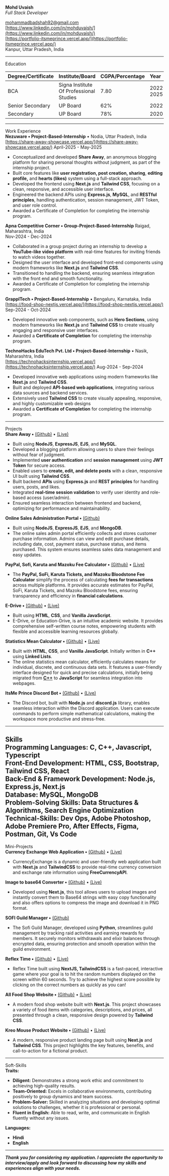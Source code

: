 **Mohd Uvaish**  
*Full Stack Developer*

[mohammadbadshah92@gmail.com](mailto:mohammadbadshah92@gmail.com)  
[https://www.linkedin.com/in/mohduvaish/](https://www.linkedin.com/in/mohduvaish/)  
[https://portfolio-itsmeprince.vercel.app/](https://portfolio-itsmeprince.vercel.app/)  
Kanpur, Uttar Pradesh, India

---

Education

| Degree/Certificate | Institute/Board | CGPA/Percentage | Year |
| :---- | :---- | :---- | :---- |
| BCA | Signa Institute Of Professional Studies | 7.80 | 2022-2025 |
| Senior Secondary | UP Board | 62% | 2022 |
| Secondary | UP Board | 78% | 2020 |

---

Work Experience  
**Nezuware • Project-Based-Internship** •	Nodia, Uttar Pradesh, India  
[https://share-away-showcase.vercel.app/](https://share-away-showcase.vercel.app/)	April-2025 \- May-2025  
	

* Conceptualized and developed **Share Away**, an anonymous blogging platform for sharing personal thoughts without judgment, as part of the internship project.  
* Built core features like **user registration, post creation, sharing**, **editing profile,** and **hearts (likes)** system using a full-stack approach.  
* Developed the frontend using **Next.js** and **Tailwind CSS**, focusing on a clean, responsive, and accessible user interface.  
* Engineered the backend APIs using **Express.js**, **MySQL**, and **RESTful principles**, handling authentication, session management, JWT Token, and user role control.  
* Awarded a Certificate of Completion for completing the internship program.


**Apna Competitive Corner • Group-Project-Based-Internship**	Raigad, Maharashtra, India  
	Nov-2024 \- Dec-2024

* Collaborated in a group project during an internship to develop a **YouTube-like video platform** with real-time features for inviting friends to watch videos together.  
* Designed the user interface and developed front-end components using modern frameworks like **Next.js** and **Tailwind CSS**.  
* Transitioned to handling the backend, ensuring seamless integration with the front end and smooth functionality.  
* Awarded a Certificate of Completion for completing the internship program.

**GrapplTech • Project-Based-Internship** • 	Bengaluru, Karnataka, India  
[https://food-shop-nextjs.vercel.app/](https://food-shop-nextjs.vercel.app/)	Sep-2024 \- Oct-2024	

* Developed innovative web components, such as **Hero Sections**, using modern frameworks like **Next.js** and **Tailwind CSS** to create visually engaging and responsive user interfaces.  
* Awarded a **Certificate of Completion** for completing the internship program.  
    
  


**TechnoHacks EduTech Pvt. Ltd • Project-Based-Internship** •	Nasik, Maharashtra, India  
[https://technohacksinternship.vercel.app/](https://technohacksinternship.vercel.app/)	Aug-2024 \- Sep-2024	

* Developed innovative web applications using modern frameworks like **Next.js** and **Tailwind CSS**.  
* Built and deployed **API-based web applications**, integrating various data sources and backend services.  
* Extensively used **Tailwind CSS** to create visually appealing, responsive, and highly customizable web designs  
* Awarded a **Certificate of Completion** for completing the internship program.

---

Projects  
**Share Away •** [(Github)](https://share-away-showcase.vercel.app/) • [(Live)](https://share-away-prince.vercel.app/)

* Built using **NodeJS**, **ExpressJS**, **EJS**, and **MySQL**.  
* Developed a blogging platform allowing users to share their feelings without fear of judgment.  
* Implemented **user authentication** and **session management** using **JWT Token** for secure access.  
* Enabled users to **create, edit, and delete posts** with a clean, responsive UI built using **Tailwind CSS**.  
* Built backend **APIs** using **Express.js** and **REST principles** for handling users, posts, and likes.  
* Integrated **real-time session validation** to verify user identity and role-based access (user/admin).  
* Ensured seamless interaction between frontend and backend, optimizing for performance and maintainability.


**Online Sales Administration Portal •** [(Github)](https://github.com/itsmeprinceyt/itsmeprince-shop-with-db)

* Built using **NodeJS**, **ExpressJS**, **EJS**, and **MongoDB**.  
* The online sales admin portal efficiently collects and stores customer purchase information. Admins can view and edit purchase details, including date, cost, payment status, purchase status, and items purchased. This system ensures seamless sales data management and easy updates.

**PayPal, Sofi, Karuta and Mazoku Fee Calculator •** [(Github)](https://github.com/itsmeprinceyt/paypal_calculator_for_sofi) • [(Live)](https://paypal-and-sofi-wist-fee-calculator.vercel.app/)

* The **PayPal, SoFi, Karuta Tickets, and Mazoku Bloodstone Fee Calculator** simplify the process of calculating **fees for transactions** across multiple platforms. It provides accurate estimates for PayPal, SoFi, Karuta Tickets, and Mazoku Bloodstone fees, ensuring transparency and efficiency in **financial calculations**.


**E-Drive •** [(Github)](https://github.com/itsmeprinceyt/e-drive) • [(Live)](https://itsmeprinceyt.github.io/e-drive/)

* Built using **HTML**, **CSS**, and **Vanilla JavaScript**.  
* E-Drive, or Education-Drive, is an intuitive academic website. It provides comprehensive self-written course notes, empowering students with flexible and accessible learning resources globally.


**Statistics Mean Calculator •** [(Github)](https://github.com/itsmeprinceyt/StatisticsCalculator) • [(Live)](https://itsmeprinceyt.github.io/StatisticsCalculator/)

* Built with **HTML**, **CSS**, and **Vanilla** **JavaScript**. Initially written in **C++** using **Linked Lists**.  
* The online statistics mean calculator, efficiently calculates means for individual, discrete, and continuous data sets. It features a user-friendly interface designed for quick and precise calculations, initially being migrated from [**C++**](https://github.com/itsmeprinceyt/statistics_calculator/blob/main/Statistic_Calculator_v4.cpp) to **JavaScript** for seamless integration into webpages.

**ItsMe Prince Discord Bot •** [(Github)](https://github.com/itsmeprinceyt/itsmeprince-discord-bot-js) • [(Live)](https://discord.gg/HgXNs4p5cx)

* The Discord bot, built with **Node.js** and **discord.js** library, enables seamless interaction within the Discord application. Users can execute commands to perform simple mathematical calculations, making the workspace more productive and stress-free.

---

Skills  
**Programming Languages:** C, C++, Javascript, Typescript  
**Front-End Development:** HTML, CSS, Bootstrap, Tailwind CSS, React  
**Back-End & Framework Development:** Node.js, Express.js, Next.js  
**Database:** MySQL, MongoDB  
**Problem-Solving Skills:** Data Structures & Algorithms, Search Engine Optimization  
**Technical-Skills:** Dev Ops, Adobe Photoshop, Adobe Premiere Pro, After Effects, Figma, Postman, Git, Vs Code  
---

Mini-Projects  
**Currency Exchange Web Application •** [(Github)](https://github.com/itsmeprinceyt/currency_exchange) • [(Live)](https://currency-exchange-lemon-ten.vercel.app/)

* CurrencyExchange is a dynamic and user-friendly web application built with **Next.js** and **TailwindCSS** to provide real-time currency conversion and exchange rate information using **FreeCurrencyAPI**.


**Image to base64 Converter •** [(Github)](https://github.com/itsmeprinceyt/base64-image-converter) • [(Live)](https://base64-image-converter.vercel.app/)

* Developed using **Next.js**, this tool allows users to upload images and instantly convert them to Base64 strings with easy copy functionality and also offers options to compress the image and download it in PNG format.

**SOFI Guild Manager •** [(Github)](https://github.com/itsmeprinceyt/Sofi_Guild_Manager_Private)

* The Sofi Guild Manager, developed using **Python**, streamlines guild management by tracking raid activities and earning rewards for members. It securely monitors withdrawals and elixir balances through encrypted data, ensuring protection and smooth operation within the guild environment.


**Reflex Time •** [(Github)](https://github.com/itsmeprinceyt/reflex-time) • [(Live)](https://reflex-time.vercel.app/)

* Reflex Time built using **NextJS, TailwindCSS** is a fast-paced, interactive game where your goal is to hit the random numbers displayed on the screen within 60 seconds. Try to achieve the highest score possible by clicking on the correct numbers as quickly as you can\!

**All Food Shop Website •** [(Github)](https://github.com/itsmeprinceyt/food_shop_nextjs) • [(Live)](https://food-shop-nextjs.vercel.app/)

* A modern food shop website built with **Next.js**. This project showcases a variety of food items with categories, descriptions, and prices, all presented through a clean, responsive design powered by **Tailwind CSS**.


**Kreo Mouse Product Website •** [(Github)](https://github.com/itsmeprinceyt/kreomouse_nextjs) • [(Live)](https://kreomouse-nextjs.vercel.app/)

* A modern, responsive product landing page built using **Next.js** and **Tailwind CSS**. This project highlights the key features, benefits, and call-to-action for a fictional product.

---

Soft-Skills  
**Traits:**

* **Diligent:** Demonstrates a strong work ethic and commitment to achieving high-quality results.  
* **Team-Oriented:** Excels in collaborative environments, contributing positively to group dynamics and team success.  
* **Problem-Solver:** Skilled in analyzing situations and developing optimal solutions to challenges, whether it is professional or personal.  
* **Fluent in English:** Able to read, write, and communicate in English fluently without any issues.

**Languages:**

* **Hindi**  
* **English**

---

***Thank you for considering my application. I appreciate the opportunity to interview/apply and look forward to discussing how my skills and experiences align with your needs.***